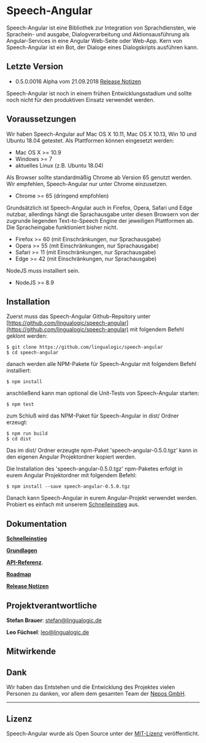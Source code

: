 # Speech-Angular

Speech-Angular ist eine Bibliothek zur Integration von Sprachdiensten, wie Sprachein- und ausgabe, Dialogverarbeitung und Aktionsausführung als Angular-Services in eine Angular Web-Seite oder Web-App. Kern von Speech-Angular ist ein Bot, der Dialoge eines Dialogskripts ausführen kann.


## Letzte Version

* 0.5.0.0016 Alpha vom 21.09.2018 [Release Notizen](./CHANGELOG.md)

Speech-Angular ist noch in einem frühen Entwicklungsstadium und sollte noch nicht für den produktiven Einsatz verwendet werden.


## Voraussetzungen

Wir haben Speech-Angular auf Mac OS X 10.11, Mac OS X 10.13, Win 10 und Ubuntu 18.04 getestet. Als Plattformen können eingesetzt werden:

* Mac OS X >= 10.9
* Windows >= 7
* aktuelles Linux (z.B. Ubuntu 18.04)

Als Browser sollte standardmäßig Chrome ab Version 65 genutzt werden. Wir empfehlen, Speech-Angular nur unter Chrome einzusetzen.

* Chrome >= 65 (dringend empfohlen)

Grundsätzlich ist Speech-Angular auch in Firefox, Opera, Safari und Edge nutzbar, allerdings hängt die Sprachausgabe unter diesen Browsern von der zugrunde liegenden Text-to-Speech Engine der jeweiligen Plattformen ab. Die Spracheingabe funktioniert bisher nicht.

* Firefox >= 60 (mit Einschränkungen, nur Sprachausgabe)
* Opera >= 55 (mit Einschränkungen, nur Sprachausgabe)
* Safari >= 11 (mit Einschränkungen, nur Sprachausgabe)
* Edge >= 42 (mit Einschränkungen, nur Sprachausgabe)

NodeJS muss installiert sein.

* NodeJS >= 8.9


## Installation

Zuerst muss das Speech-Angular Github-Repsitory unter [https://github.com/lingualogic/speech-angular](https://github.com/lingualogic/speech-angular) mit folgendem Befehl geklont werden:

    $ git clone https://github.com/lingualogic/speech-angular
    $ cd speech-angular

danach werden alle NPM-Pakete für Speech-Angular mit folgendem Befehl installiert:

    $ npm install

anschließend kann man optional die Unit-Tests von Speech-Angular starten:

    $ npm test

zum Schluß wird das NPM-Paket für Speech-Angular in dist/ Ordner erzeugt:

    $ npm run build
    $ cd dist

Das im dist/ Ordner erzeugte npm-Paket 'speech-angular-0.5.0.tgz' kann in den eigenen Angular Projektordner kopiert werden.

Die Installation des 'speech-angular-0.5.0.tgz' npm-Paketes erfolgt in eurem Angular Projektordner mit folgendem Befehl:

    $ npm install --save speech-angular-0.5.0.tgz

Danach kann Speech-Angular in eurem Angular-Projekt verwendet werden. Probiert es einfach mit unserem [Schnelleinstieg](./docs/QuickStart.md) aus.


## Dokumentation

[**Schnelleinstieg**](./docs/QuickStart.md)

[**Grundlagen**](./docs/design/README.md)

[**API-Referenz**](https://lingualogic.de/speech-angular/docs/latest/api).

[**Roadmap**](./docs/roadmap/Roadmap-2018.md)

[**Release Notizen**](./CHANGELOG.md)


## Projektverantwortliche

**Stefan Brauer**: stefan@lingualogic.de

**Leo Füchsel**: leo@lingualogic.de


## Mitwirkende


## Dank

Wir haben das Entstehen und die Entwicklung des Projektes vielen Personen zu danken, vor allem dem gesamten Team der [Nepos GmbH](https://nepos.de).

-------------------

## Lizenz

Speech-Angular wurde als Open Source unter der [MIT-Lizenz](./docs/LICENSE.md) veröffentlicht.

